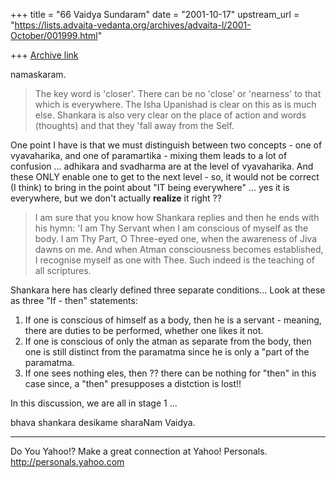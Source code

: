+++
title = "66 Vaidya Sundaram"
date = "2001-10-17"
upstream_url = "https://lists.advaita-vedanta.org/archives/advaita-l/2001-October/001999.html"

+++
[Archive link](https://lists.advaita-vedanta.org/archives/advaita-l/2001-October/001999.html)

namaskaram.

> The key word is 'closer'. There can be no 'close' or
> 'nearness' to that which is everywhere. The Isha
> Upanishad is clear on this as is much else. Shankara
> is also very clear on the place of action and words
> (thoughts) and that they 'fall away from the Self.

 One point I have is that we must distinguish between two concepts -
one of vyavaharika, and one of paramartika - mixing them leads to a lot
of confusion ... adhikara and svadharma are at the level of
vyavaharika. And these ONLY enable one to get to the next level - so,
it would not be correct (I think) to bring in the point about "IT being
everywhere" ... yes it is everywhere, but we don't actually **realize**
it right ??

> I am sure that you know how Shankara replies and then
> he ends with his hymn:
> 'I am Thy Servant when I am conscious of myself as the
> body.  I am Thy Part, O Three-eyed one, when the
> awareness of Jiva dawns on me. And when Atman
> consciousness becomes established, I recognise myself
> as one with Thee. Such indeed is the teaching of all
> scriptures.

 Shankara here has clearly defined three separate conditions... Look at
these as three "If - then" statements:
1) If one is conscious of himself as a body, then he is a servant -
meaning, there are duties to be performed, whether one likes it not.
2) If one is conscious of only the atman as separate from the body,
then one is still distinct from the paramatma since he is only a "part
of the paramatma.
3) If one sees nothing eles, then ?? there can be nothing for "then" in
this case since, a "then" presupposes a distction is lost!!

In this discussion, we are all in stage 1 ...

bhava shankara desikame sharaNam
Vaidya.


__________________________________________________
Do You Yahoo!?
Make a great connection at Yahoo! Personals.
http://personals.yahoo.com

